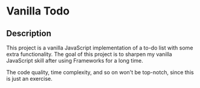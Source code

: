 # Vanilla Todo

## Description

This project is a vanilla JavaScript implementation of a to-do list with some extra functionality. The goal of this project is to sharpen my vanilla JavaScript skill after using Frameworks for a long time.

The code quality, time complexity, and so on won't be top-notch, since this is just an exercise.